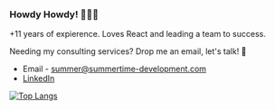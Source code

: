 ### Howdy Howdy! 👋👋👋

+11 years of expierence. Loves React and leading a team to success.

Needing my consulting services? Drop me an email, let's talk! 🤗

* Email - summer@summertime-development.com
* [LinkedIn](https://www.linkedin.com/in/summer-tomaseski-025b46178/)


[![Top Langs](https://github-readme-stats.vercel.app/api/top-langs/?username=GamesOfSummer&layout=compact)](https://github.com/anuraghazra/github-readme-stats)





<!--
**GamesOfSummer/GamesOfSummer** is a ✨ _special_ ✨ repository because its `README.md` (this file) appears on your GitHub profile.

Here are some ideas to get you started:

- 🔭 I’m currently working on ...
- 🌱 I’m currently learning ...
- 👯 I’m looking to collaborate on ...
- 🤔 I’m looking for help with ...
- 💬 Ask me about ...
- 📫 How to reach me: ...
- 😄 Pronouns: ...
- ⚡ Fun fact: ...
-->
